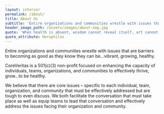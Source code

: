 ```yaml
---
layout: interior
permalink: /about/
title: About Us
subtitle: 'Entire organizations and communities wrestle with issues that are barriers to becoming as good as they know they can be... vibrant, growing, healthy!'
header_image_path: /assets/images/about-img.jpg
quote: 'When health is absent, wisdom cannot reveal itself, art cannot manifest, strength cannot fight, wealth becomes useless, and intelligence cannot be applied.'
quote_attribute: Herophilus
---
```


Entire organizations and communities wrestle with issues that are barriers to becoming as good as they know they can be…vibrant, growing, healthy.

CoreVeritas is a 501(c)(3) non-profit focused on enhancing the capacity of individuals, teams, organizations, and communities to effectively thrive, grow…to be healthy. 

We believe that there are core issues – specific to each individual, team, organization, and community that must be effectively addressed but are tough to even discuss.  We both facilitate the conversation that must take place as well as equip teams to lead that conversation and effectively address the issues facing their organization and community. 
